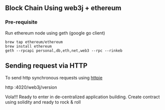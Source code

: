 ## Block Chain Using web3j + ethereum

### Pre-requisite

Run ethereum node using geth (google go client)

```
brew tap ethereum/ethereum
brew install ethereum
geth --rpcapi personal,db,eth,net,web3 --rpc --rinkeb
```

## Sending request via HTTP

To send http synchronous requests using [httpie](https://httpie.org)

http :4020/web3j/version

Vola!!! Ready to enter in de-centralized application building. Create contract using solidity and ready to rock & roll 


